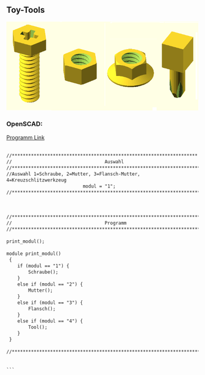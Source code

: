 ## Toy-Tools



![image](https://github.com/frankyhub/Laser-Cutter/blob/main/LB021%20Toy-Tools/Tools.png)

### OpenSCAD:
[Programm Link](https://github.com/frankyhub/Laser-Cutter/blob/main/LB021%20Toy-Tools/LB021%20Toy-Tools.zip)
````

//********************************************************************
//                                  Auswahl
//*********************************************************************
//Auswahl 1=Schraube, 2=Mutter, 3=Flansch-Mutter, 4=Kreuzschlitzwerkzeug
                            modul = "1";
//*********************************************************************



//********************************************************************* 
//                                  Programm
//*********************************************************************  

print_modul();

module print_modul() 
 {
	if (modul == "1") {
		Schraube();
	} 
    else if (modul == "2") {
		Mutter();
	} 
    else if (modul == "3") {
		Flansch();
	}
    else if (modul == "4") {
		Tool();
	}   
 }

//********************************************************************* 


```


